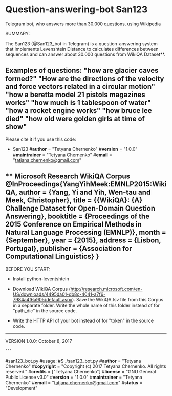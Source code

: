 # Question-answering-bot San123
Telegram bot, who answers more than 30.000 questions, using Wikipedia

SUMMARY:

The San123 (@San123_bot in Telegram) is a question-answering system that implements 
Levenshtein Distance to calculates differences between sequences
and can answer about 30.000 questions from WikiQA Dataset**. 

Examples of questions:
"how are glacier caves formed?"
"How are the directions of the velocity and force vectors related in a circular motion"
"how a beretta model 21 pistols magazines works"
"how much is 1 tablespoon of water"
"how a rocket engine works"
"how bruce lee died"
"how old were golden girls at time of show"
---------------------------------------------------------------------------------------------------------------------------
Please cite it if you use this code:
* San123
#__author__ = "Tetyana Chernenko"
#__version__ = "1.0.0"
#__maintrainer__ = "Tetyana Chernenko"
#__email__ = "tatjana.chernenko@gmail.com"

** Microsoft Research WikiQA Corpus
@InProceedings{YangYihMeek:EMNLP2015:WikiQA,
  author    = {Yang, Yi  and  Yih, Wen-tau  and  Meek, Christopher},
  title     = {{WikiQA}: {A} Challenge Dataset for Open-Domain Question Answering},
  booktitle = {Proceedings of the 2015 Conference on Empirical Methods in Natural Language Processing (EMNLP)},
  month     = {September},
  year      = {2015},
  address   = {Lisbon, Portugal},
  publisher = {Association for Computational Linguistics}
}
---------------------------------------------------------------------------------------------------------------------------
BEFORE YOU START:

- Install python-leventshtein

- Download WikiQA Corpus (http://research.microsoft.com/en-US/downloads/4495da01-db8c-4041-a7f6-7984a4f6a905/default.aspx). 
Save the WikiQA.tsv file from this Corpus in a separate folder. 
Write the whole name of this folder instead of <YOUR FOLDER> for "path_dic" in the source code.

- Write the HTTP API of your bot instead of <YOUR BOT TOKEN> for "token" in the source code.


---------------------------------------------------------------------------------------------------------------------------

VERSION 1.0.0: October 8, 2017

"""

#san123_bot.py
#usage:
#$ ./san123_bot.py
 #__author__ = "Tetyana Chernenko"
#__copyright__ = "Copyright (c) 2017 Tetyana Chernenko. All rights reserved."
#__credits__ = ["Tetyana Chernenko"]
#__license__ = "GNU General Public License v3.0"
#__version__ = "1.0.0"
#__maintrainer__ = "Tetyana Chernenko"
#__email__ = "tatjana.chernenko@gmail.com"
#__status__ = "Development"

